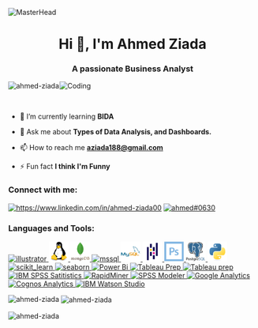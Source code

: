 ![MasterHead](https://websitesapi.dataart.com/media/0jfhnmep/business-analysts-different-types-in-the-team-social.png)
<h1 align="center">Hi 👋, I'm Ahmed Ziada</h1>
<h3 align="center">A passionate Business Analyst</h3>
<img align="right" alt="Coding" width="400" src="https://marketbusinessnews.com/wp-content/uploads/2020/10/1-Predictive-Analytics-GIF-for-article.gif">

<p align="left"> <img src="https://komarev.com/ghpvc/?username=ahmed-ziada&label=Profile%20views&color=0e75b6&style=flat" alt="ahmed-ziada" /> </p>

<p align="left"> <a href="https://twitter.com/" target="blank"><img src="https://img.shields.io/twitter/follow/?logo=twitter&style=for-the-badge" alt="" /></a> </p>

- 🌱 I’m currently learning **BIDA**

- 💬 Ask me about **Types of Data Analysis, and Dashboards.**

- 📫 How to reach me **aziada188@gmail.com**

- ⚡ Fun fact **I think I'm Funny**

<h3 align="left">Connect with me:</h3>
<p align="left">
<a href="https://linkedin.com/in/https://www.linkedin.com/in/ahmed-ziada00" target="blank"><img align="center" src="https://raw.githubusercontent.com/rahuldkjain/github-profile-readme-generator/master/src/images/icons/Social/linked-in-alt.svg" alt="https://www.linkedin.com/in/ahmed-ziada00" height="30" width="40" /></a>
<a href="https://discord.gg/ahmed#0630" target="blank"><img align="center" src="https://raw.githubusercontent.com/rahuldkjain/github-profile-readme-generator/master/src/images/icons/Social/discord.svg" alt="ahmed#0630" height="30" width="40" /></a>
</p>

<h3 align="left">Languages and Tools:</h3>
<p align="left"> <a href="https://www.adobe.com/in/products/illustrator.html" target="_blank" rel="noreferrer"> <img src="https://www.vectorlogo.zone/logos/adobe_illustrator/adobe_illustrator-icon.svg" alt="illustrator" width="40" height="40"/> </a> <a href="https://www.linux.org/" target="_blank" rel="noreferrer"> <img src="https://raw.githubusercontent.com/devicons/devicon/master/icons/linux/linux-original.svg" alt="linux" width="40" height="40"/> </a> <a href="https://www.mongodb.com/" target="_blank" rel="noreferrer"> <img src="https://raw.githubusercontent.com/devicons/devicon/master/icons/mongodb/mongodb-original-wordmark.svg" alt="mongodb" width="40" height="40"/> </a> <a href="https://www.microsoft.com/en-us/sql-server" target="_blank" rel="noreferrer"> <img src="https://www.svgrepo.com/show/303229/microsoft-sql-server-logo.svg" alt="mssql" width="40" height="40"/> </a> <a href="https://www.mysql.com/" target="_blank" rel="noreferrer"> <img src="https://raw.githubusercontent.com/devicons/devicon/master/icons/mysql/mysql-original-wordmark.svg" alt="mysql" width="40" height="40"/> </a> <a href="https://pandas.pydata.org/" target="_blank" rel="noreferrer"> <img src="https://raw.githubusercontent.com/devicons/devicon/2ae2a900d2f041da66e950e4d48052658d850630/icons/pandas/pandas-original.svg" alt="pandas" width="40" height="40"/> </a> <a href="https://www.photoshop.com/en" target="_blank" rel="noreferrer"> <img src="https://raw.githubusercontent.com/devicons/devicon/master/icons/photoshop/photoshop-line.svg" alt="photoshop" width="40" height="40"/> </a> <a href="https://www.postgresql.org" target="_blank" rel="noreferrer"> <img src="https://raw.githubusercontent.com/devicons/devicon/master/icons/postgresql/postgresql-original-wordmark.svg" alt="postgresql" width="40" height="40"/> </a> <a href="https://www.python.org" target="_blank" rel="noreferrer"> <img src="https://raw.githubusercontent.com/devicons/devicon/master/icons/python/python-original.svg" alt="python" width="40" height="40"/> </a> <a href="https://scikit-learn.org/" target="_blank" rel="noreferrer"> <img src="https://upload.wikimedia.org/wikipedia/commons/0/05/Scikit_learn_logo_small.svg" alt="scikit_learn" width="40" height="40"/> </a> <a href="https://seaborn.pydata.org/" target="_blank" rel="noreferrer"> <img src="https://seaborn.pydata.org/_images/logo-mark-lightbg.svg" alt="seaborn" width="40" height="40"/> <a href="https://powerbi.microsoft.com/en-au/" target="_blank" rel="noreferrer"> <img src="https://www.vectorlogo.zone/logos/microsoft_powerbi/microsoft_powerbi-icon.svg" alt="Power Bi" width="40" height="40"/> </a> <a href="https://www.tableau.com/" target="_blank" rel="noreferrer"> <img src="https://logos-world.net/wp-content/uploads/2021/10/Tableau-Symbol.png" alt="Tableau Prep" width="40" height="40"/> </a> <a href="https://www.tableau.com/products/prep" target="_blank" rel="noreferrer"> <img src="https://images.saasworthy.com/tableauprep_11843_logo_1654607405_zhz9p.jpg" alt="Tableau prep" width="40" height="40"/> </a> <a href="https://www.ibm.com/eg-en/spss" target="_blank" rel="noreferrer"> <img src="https://techsoftpc.com/wp-content/uploads/2021/01/Screenshot_1-2.png" alt="IBM SPSS Satitistics" width="40" height="40"/> </a> <a href="https://rapidminer.com/" target="_blank" rel="noreferrer"> <img src="https://res.cloudinary.com/crunchbase-production/image/upload/c_lpad,f_auto,q_auto:eco,dpr_1/ugkgngr1tg5ooehimagx" alt="RapidMiner" width="40" height="40"/> </a> <a href="https://www.ibm.com/products/spss-modeler" target="_blank" rel="noreferrer"> <img src="https://data.world/api/datadotworld-apps/dataset/spss-modeler/file/raw/logo.png" alt="SPSS Modeler" width="40" height="40"/> </a> <a href="https://analytics.google.com/analytics/web/#/p153293282/reports/intelligenthome" target="_blank" rel="noreferrer"> <img src="https://logos-world.net/wp-content/uploads/2021/02/Google-Analytics-Logo.png" alt="Google Analytics" width="40" height="40"/> </a> <a href="https://www.ibm.com/products/cognos-analytics" target="_blank" rel="noreferrer"> <img src="https://encrypted-tbn0.gstatic.com/images?q=tbn:ANd9GcRqGLYtSm-xOuQwB0eE42tUKL-yKG0CUZhZIRysn31GR99lJo-Xje2n01hy6mBHEcpOJmI&usqp=CAU" alt="Cognos Analytics" width="40" height="40"/> </a> <a href="https://www.ibm.com/cloud/watson-studio" target="_blank" rel="noreferrer"> <img src="https://www.envisn.com/hubfs/images/watson-analytics.jpg" alt="IBM Watson Studio" width="40" height="40"/> </a> </p>

<p><img align="left" src="https://github-readme-stats.vercel.app/api/top-langs?username=ahmed-ziada&show_icons=true&locale=en&layout=compact" alt="ahmed-ziada" /></p>

<p>&nbsp;<img align="center" src="https://github-readme-stats.vercel.app/api?username=ahmed-ziada&show_icons=true&locale=en" alt="ahmed-ziada" /></p>

<p><img align="center" src="https://github-readme-streak-stats.herokuapp.com/?user=ahmed-ziada&" alt="ahmed-ziada" /></p>
